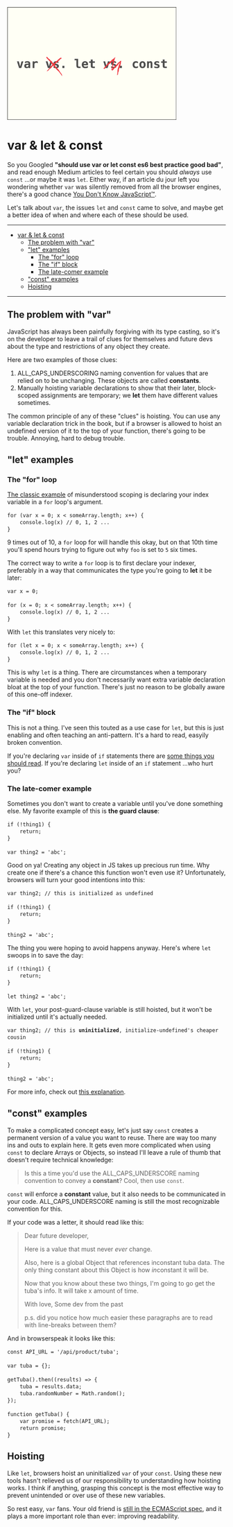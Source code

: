 <img src="../_images/var-let-const.png" alt="var vs. let vs. const" title="var vs. let vs. const" height="260px"/>

# var & let & const

So you Googled **"should use var or let const es6 best practice good bad"**, and read enough Medium articles to feel certain you should *always* use `const` ...or maybe it was `let`. Either way, if an article du jour left you wondering whether `var` was silently removed from all the browser engines, there's a good chance [You Don't Know JavaScript&trade;](https://github.com/getify/You-Dont-Know-JS/blob/master/scope%20%26%20closures/ch3.md#review-tldr).

Let's talk about `var`, the issues `let` and `const` came to solve, and maybe get a better idea of when and where each of these should be used.

* * *

<!-- MarkdownTOC -->

- [var & let & const](#var--let--const)
  - [The problem with "var"](#the-problem-with-%22var%22)
  - ["let" examples](#%22let%22-examples)
    - [The "for" loop](#the-%22for%22-loop)
    - [The "if" block](#the-%22if%22-block)
    - [The late-comer example](#the-late-comer-example)
  - ["const" examples](#%22const%22-examples)
  - [Hoisting](#hoisting)

<!-- /MarkdownTOC -->

* * *

<a name="the-problem-with-var"></a>
## The problem with "var"

JavaScript has always been painfully forgiving with its type casting, so it's on the developer to leave a trail of clues for themselves and future devs about the type and restrictions of any object they create.

Here are two examples of those clues:

1. ALL_CAPS_UNDERSCORING naming convention for values that are relied on to be unchanging. These objects are called **constants**.
2. Manually hoisting variable declarations to show that their later, block-scoped assignments are temporary; we **let** them have different values sometimes.

The common principle of any of these "clues" is hoisting. You can use any variable declaration trick in the book, but if a browser is allowed to hoist an undefined version of it to the top of your function, there's going to be trouble. Annoying, hard to debug trouble.

<a name="let-examples"></a>
## "let" examples

<a name="the-for-loop"></a>
### The "for" loop

[The classic example](https://github.com/getify/You-Dont-Know-JS/blob/master/scope%20%26%20closures/ch5.md#loops--closure) of misunderstood scoping is declaring your index variable in a `for` loop's argument.

    for (var x = 0; x < someArray.length; x++) {
        console.log(x) // 0, 1, 2 ...
    }

9 times out of 10, a `for` loop for will handle this okay, but on that 10th time you'll spend hours trying to figure out why `foo` is set to `5` six times.

The correct way to write a `for` loop is to first declare your indexer, preferably in a way that communicates the type you're going to **let** it be later:

    var x = 0;

    for (x = 0; x < someArray.length; x++) {
        console.log(x) // 0, 1, 2 ...
    }

With `let` this translates very nicely to:

    for (let x = 0; x < someArray.length; x++) {
        console.log(x) // 0, 1, 2 ...
    }

This is why `let` is a thing. There are circumstances when a temporary variable is needed and you don't necessarily want extra variable declaration bloat at the top of your function. There's just no reason to be globally aware of this one-off indexer.

<a name="the-if-block"></a>
### The "if" block

This is not a thing. I've seen this touted as a use case for `let`, but this is just enabling and often teaching an anti-pattern. It's a hard to read, easyily broken convention.

If you're declaring `var` inside of `if` statements there are [some things you should read](https://github.com/getify/You-Dont-Know-JS). If you're declaring `let` inside of an `if` statement ...who hurt you?

<a name="the-late-comer-example"></a>
### The late-comer example

Sometimes you don't want to create a variable until you've done something else. My favorite example of this is **the guard clause**:

    if (!thing1) {
        return;
    }

    var thing2 = 'abc';

Good on ya! Creating any object in JS takes up precious run time. Why create one if there's a chance this function won't even use it? Unfortunately, browsers will turn your good intentions into this:

    var thing2; // this is initialized as undefined

    if (!thing1) {
        return;
    }

    thing2 = 'abc';

The thing you were hoping to avoid happens anyway. Here's where `let` swoops in to save the day:

    if (!thing1) {
        return;
    }

    let thing2 = 'abc';

With `let`, your post-guard-clause variable is still hoisted, but it won't be initialized until it's actually needed.

<pre><code>var thing2; // this is <b>uninitialized</b>, initialize-undefined's cheaper cousin

if (!thing1) {
    return;
}

thing2 = 'abc';</code></pre>

For more info, check out [this explanation](https://github.com/getify/You-Dont-Know-JS/issues/1132#issuecomment-325695891).

<a name="const-examples"></a>
## "const" examples

To make a complicated concept easy, let's just say `const` creates a permanent version of a value you want to reuse. There are way too many ins and outs to explain here. It gets even more complicated when using `const` to declare Arrays or Objects, so instead I'll leave a rule of thumb that doesn't require technical knowledge:

> Is this a time you'd use the ALL_CAPS_UNDERSCORE naming convention to convey a **constant**? Cool, then use `const`.

`const` will enforce a **constant** value, but it also needs to be communicated in your code. ALL_CAPS_UNDERSCORE naming is still the most recognizable convention for this.

If your code was a letter, it should read like this:

> Dear future developer,
> 
> Here is a value that must never *ever* change.
> 
> Also, here is a global Object that references inconstant tuba data. The only thing constant about this Object is how *in*constant it will be.
> 
> Now that you know about these two things, I'm going to go get the tuba's info. It will take x amount of time.
> 
> With love,
> Some dev from the past
> 
> p.s. did you notice how much easier these paragraphs are to read with line-breaks between them?

And in browserspeak it looks like this:

    const API_URL = '/api/product/tuba';

    var tuba = {};

    getTuba().then((results) => {
        tuba = results.data;
        tuba.randomNumber = Math.random();
    });

    function getTuba() {
        var promise = fetch(API_URL);
        return promise;
    }

<a name="hoisting"></a>
## Hoisting

Like `let`, browsers hoist an uninitialized `var` of your `const`. Using these new tools hasn't relieved us of our responsibility to understanding how hoisting works. I think if anything, grasping this concept is the most effective way to prevent unintended or over use of these new variables.

So rest easy, `var` fans. Your old friend is [still in the ECMAScript spec](https://www.ecma-international.org/ecma-262/6.0/#sec-variable-statement), and it plays a more important role than ever: improving readability.
